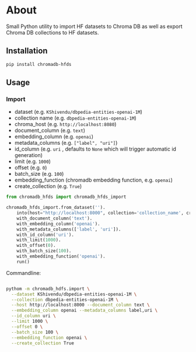 # About

Small Python utility to import HF datasets to Chroma DB as well as export Chroma DB collections to HF datasets.

## Installation

```bash
pip install chromadb-hfds
```

## Usage

### Import

- dataset (e.g. `KShivendu/dbpedia-entities-openai-1M`)
- collection name (e.g. `dbpedia-entities-openai-1M`)
- chroma_host (e.g. `http://localhost:8080`)
- document_column (e.g. `text`)
- embedding_column (e.g. `openai`)
- metadata_columns (e.g. `["label", "uri"]`)
- id_column (e.g. `uri` , defaults to `None` which will trigger automatic id generation)
- limit (e.g. `1000`)
- offset (e.g. `0`)
- batch_size (e.g. `100`)
- embedding_function (chromadb embedding function, e.g. `openai`)
- create_collection (e.g. `True`)

```python
from chromadb_hfds import chromadb_hfds_import

chromadb_hfds_import.from_dataset('').
    into(host="http://localhost:8000", collection='collection_name', create=True, ).
    with_document_column('text').
    with_embedding_column('openai').
    with_metadata_columns(['label', 'uri']).
    with_id_column('uri').
    with_limit(1000).
    with_offset(0).
    with_batch_size(100).
    with_embedding_function('openai').
    run()
```

Commandline:

```bash

pythom -m chromadb_hdfs.import \
  --dataset KShivendu/dbpedia-entities-openai-1M \
  --collection dbpedia-entities-openai-1M \
  --host http://localhost:8000 --document_column text \
  --embedding_column openai --metadata_columns label,uri \
  --id_column uri \
  --limit 1000 \
  --offset 0 \
  --batch_size 100 \
  --embedding_function openai \
  --create_collection True
```